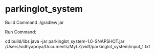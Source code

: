 # parkinglot_system

Build Command
./gradlew jar           


Run Command:

cd build/libs
java -jar parkinglot_system-1.0-SNAPSHOT.jar /Users/vidhyapriya/Documents/MyLZ/vid1/parkinglot_system/input_1.txt